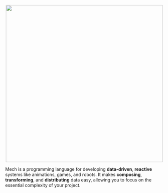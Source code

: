 <p align="center">
  <img width="500px" src="http://mech-lang.org/img/logo.png">
</p>

Mech is a programming language for developing **data-driven**, **reactive** systems like animations, games, and robots. It makes **composing**, **transforming**, and **distributing** data easy, allowing you to focus on the essential complexity of your project. 
